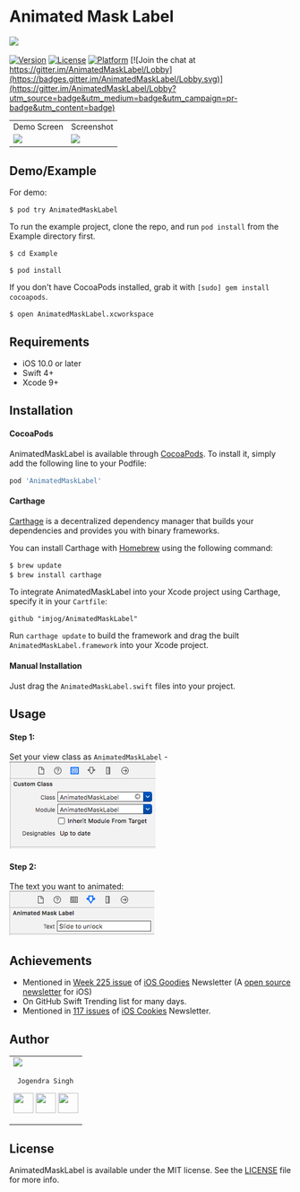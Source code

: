 # Animated Mask Label

<img src="https://github.com/imjog/AnimatedMaskLabel/blob/master/Screenshots/animatedMaskLabel.gif">


[![Version](https://img.shields.io/cocoapods/v/AnimatedMaskLabel.svg?style=flat)](http://cocoapods.org/pods/AnimatedMaskLabel)
[![License](https://img.shields.io/cocoapods/l/AnimatedMaskLabel.svg?style=flat)](http://cocoapods.org/pods/AnimatedMaskLabel)
[![Platform](https://img.shields.io/cocoapods/p/AnimatedMaskLabel.svg?style=flat)](http://cocoapods.org/pods/AnimatedMaskLabel)
[![Join the chat at https://gitter.im/AnimatedMaskLabel/Lobby](https://badges.gitter.im/AnimatedMaskLabel/Lobby.svg)](https://gitter.im/AnimatedMaskLabel/Lobby?utm_source=badge&utm_medium=badge&utm_campaign=pr-badge&utm_content=badge)


<table>
  <tr>
    <td>Demo Screen</td>
    <td>Screenshot</td>
  </tr>
  <tr>
    <td><img src="https://github.com/imjog/AnimatedMaskLabel/blob/master/Screenshots/appdemo.gif" width="289.5"></td>
    <td><img src="https://github.com/imjog/AnimatedMaskLabel/blob/master/Screenshots/animatedMaskLabelScreenshot.png" width="289.5"></td>
  </tr>
 </table>

## Demo/Example
For demo:
```
$ pod try AnimatedMaskLabel
```

To run the example project, clone the repo, and run `pod install` from the Example directory first.
```
$ cd Example
```
```
$ pod install
```
If you don't have CocoaPods installed, grab it with `[sudo] gem install cocoapods`.
```
$ open AnimatedMaskLabel.xcworkspace
```

## Requirements
- iOS 10.0 or later
- Swift 4+
- Xcode 9+

## Installation

#### CocoaPods

AnimatedMaskLabel is available through [CocoaPods](http://cocoapods.org). To install
it, simply add the following line to your Podfile:

```ruby
pod 'AnimatedMaskLabel'
```
#### Carthage

[Carthage](https://github.com/Carthage/Carthage) is a decentralized dependency manager that builds your dependencies and provides you with binary frameworks.

You can install Carthage with [Homebrew](http://brew.sh/) using the following command:

```bash
$ brew update
$ brew install carthage
```

To integrate AnimatedMaskLabel into your Xcode project using Carthage, specify it in your `Cartfile`:

```ogdl
github "imjog/AnimatedMaskLabel"
```

Run `carthage update` to build the framework and drag the built `AnimatedMaskLabel.framework` into your Xcode project.

#### Manual Installation
Just drag the `AnimatedMaskLabel.swift` files into your project.

## Usage
#### Step 1:
Set your view class as `AnimatedMaskLabel` - <br>
<img src="Screenshots/setclass.png">

#### Step 2:
The text you want to animated:<br>
<img src="Screenshots/attributedtext.png">

## Achievements
- Mentioned in [Week 225 issue](http://ios-goodies.com/post/172861209391/week-225) of [iOS Goodies](http://ios-goodies.com/) Newsletter (A [open source newsletter](https://github.com/iOS-Goodies/iOS-Goodies) for iOS)
- On GitHub Swift Trending list for many days.
- Mentioned in [117 issues](https://mailchi.mp/37aa971c43ec/ios-cookies-newsletter-1760985?e=[UNIQID]) of [iOS Cookies](https://ioscookies.com/) Newsletter.

## Author

<table>
<tr>
<td>
     <img src="https://avatars2.githubusercontent.com/u/20956124?s=400&u=01fab3fc9bb3d2ee799e314d3fe23c54d1deeb07&v=4" width="180"/>
     
     Jogendra Singh

<p align="center">
<a href = "https://github.com/imjog"><img src = "http://www.iconninja.com/files/241/825/211/round-collaboration-social-github-code-circle-network-icon.svg" width="36" height = "36"/></a>
<a href = "https://twitter.com/imjog24"><img src = "https://www.shareicon.net/download/2016/07/06/107115_media.svg" width="36" height="36"/></a>
<a href = "https://www.linkedin.com/in/jogendrasingh24/"><img src = "http://www.iconninja.com/files/863/607/751/network-linkedin-social-connection-circular-circle-media-icon.svg" width="36" height="36"/></a>
</p>
</td>
</tr> 
  </table>

## License

AnimatedMaskLabel is available under the MIT license. See the [LICENSE](LICENSE) file for more info.
